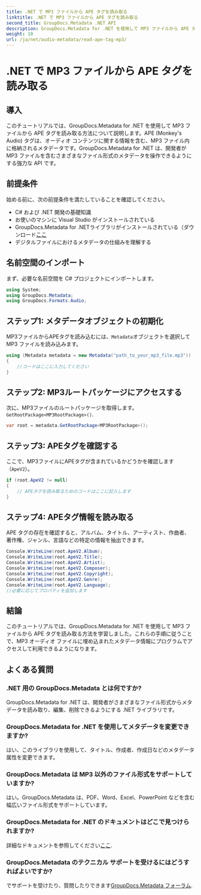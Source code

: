 ```yaml
---
title: .NET で MP3 ファイルから APE タグを読み取る
linktitle: .NET で MP3 ファイルから APE タグを読み取る
second_title: GroupDocs.Metadata .NET API
description: GroupDocs.Metadata for .NET を使用して MP3 ファイルから APE タグを読み取る方法を学びます。ステップバイステップのガイダンスに従って、C# でのメタデータ抽出について学習します。
weight: 10
url: /ja/net/audio-metadata/read-ape-tag-mp3/
---
```


# .NET で MP3 ファイルから APE タグを読み取る

## 導入
このチュートリアルでは、GroupDocs.Metadata for .NET を使用して MP3 ファイルから APE タグを読み取る方法について説明します。APE (Monkey's Audio) タグは、オーディオ コンテンツに関する情報を含む、MP3 ファイル内に格納されるメタデータです。GroupDocs.Metadata for .NET は、開発者が MP3 ファイルを含むさまざまなファイル形式のメタデータを操作できるようにする強力な API です。
## 前提条件
始める前に、次の前提条件を満たしていることを確認してください。
- C# および .NET 開発の基礎知識
- お使いのマシンに Visual Studio がインストールされている
- GroupDocs.Metadata for .NETライブラリがインストールされている（ダウンロード[ここ](https://releases.groupdocs.com/metadata/net/）)
- デジタルファイルにおけるメタデータの仕組みを理解する

## 名前空間のインポート
まず、必要な名前空間を C# プロジェクトにインポートします。
```csharp
using System;
using GroupDocs.Metadata;
using GroupDocs.Formats.Audio;
```
## ステップ1: メタデータオブジェクトの初期化
 MP3ファイルからAPEタグを読み込むには、`Metadata`オブジェクトを選択して MP3 ファイルを読み込みます。
```csharp
using (Metadata metadata = new Metadata("path_to_your_mp3_file.mp3"))
{
    //コードはここに入力してください
}
```
## ステップ2: MP3ルートパッケージにアクセスする
次に、MP3ファイルのルートパッケージを取得します。`GetRootPackage<MP3RootPackage>()`.
```csharp
var root = metadata.GetRootPackage<MP3RootPackage>();
```
## ステップ3: APEタグを確認する
ここで、MP3ファイルにAPEタグが含まれているかどうかを確認します（`ApeV2`）。
```csharp
if (root.ApeV2 != null)
{
    // APEタグを読み取るためのコードはここに記入します
}
```
## ステップ4: APEタグ情報を読み取る
APE タグの存在を確認すると、アルバム、タイトル、アーティスト、作曲者、著作権、ジャンル、言語などの特定の情報を抽出できます。
```csharp
Console.WriteLine(root.ApeV2.Album);
Console.WriteLine(root.ApeV2.Title);
Console.WriteLine(root.ApeV2.Artist);
Console.WriteLine(root.ApeV2.Composer);
Console.WriteLine(root.ApeV2.Copyright);
Console.WriteLine(root.ApeV2.Genre);
Console.WriteLine(root.ApeV2.Language);
//必要に応じてプロパティを追加します
```

## 結論
このチュートリアルでは、GroupDocs.Metadata for .NET を使用して MP3 ファイルから APE タグを読み取る方法を学習しました。これらの手順に従うことで、MP3 オーディオ ファイルに埋め込まれたメタデータ情報にプログラムでアクセスして利用できるようになります。

## よくある質問
### .NET 用の GroupDocs.Metadata とは何ですか?
GroupDocs.Metadata for .NET は、開発者がさまざまなファイル形式からメタデータを読み取り、編集、削除できるようにする .NET ライブラリです。
### GroupDocs.Metadata for .NET を使用してメタデータを変更できますか?
はい、このライブラリを使用して、タイトル、作成者、作成日などのメタデータ属性を変更できます。
### GroupDocs.Metadata は MP3 以外のファイル形式をサポートしていますか?
はい。GroupDocs.Metadata は、PDF、Word、Excel、PowerPoint などを含む幅広いファイル形式をサポートしています。
### GroupDocs.Metadata for .NET のドキュメントはどこで見つけられますか?
詳細なドキュメントを参照してください[ここ](https://tutorials.groupdocs.com/metadata/net/).
### GroupDocs.Metadata のテクニカル サポートを受けるにはどうすればよいですか?
でサポートを受けたり、質問したりできます[GroupDocs.Metadata フォーラム](https://forum.groupdocs.com/c/metadata/14).